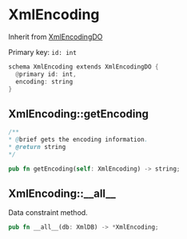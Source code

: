 # XmlEncoding

Inherit from [XmlEncodingDO](./XmlEncodingDO.md)

Primary key: `id: int`

```rust
schema XmlEncoding extends XmlEncodingDO {
  @primary id: int,
  encoding: string
}
```
## XmlEncoding::getEncoding

```java
/**
* @brief gets the encoding information.
* @return string 
*/
```
```rust
pub fn getEncoding(self: XmlEncoding) -> string;
```
## XmlEncoding::\_\_all\_\_

Data constraint method.

```rust
pub fn __all__(db: XmlDB) -> *XmlEncoding;
```
